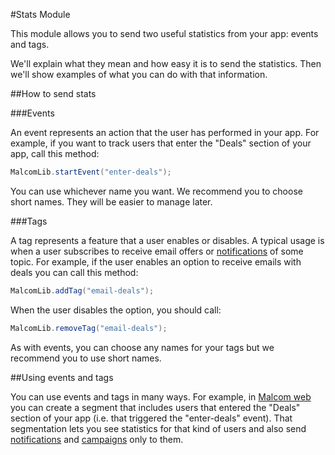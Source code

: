 #Stats Module

This module allows you to send two useful statistics from your app: events and tags.

We'll explain what they mean and how easy it is to send the statistics. Then we'll show examples of what you can do with that information.

##How to send stats

###Events

An event represents an action that the user has performed in your app. For example, if you want to track users that enter the "Deals" section of your app, call this method:

```java
MalcomLib.startEvent("enter-deals");
```

You can use whichever name you want. We recommend you to choose short names. They will be easier to manage later.

###Tags

A tag represents a feature that a user enables or disables. A typical usage is when a user subscribes to receive email offers or [notifications](Notifications.md) of some topic. For example, if the user enables an option to receive emails with deals you can call this method:

```java
MalcomLib.addTag("email-deals");
```

When the user disables the option, you should call:

```java
MalcomLib.removeTag("email-deals");
```

As with events, you can choose any names for your tags but we recommend you to use short names.

##Using events and tags

You can use events and tags in many ways. For example, in [Malcom web](http://malcom.mymalcom.com) you can create a segment that includes users that entered the "Deals" section of your app (i.e. that triggered the "enter-deals" event). That segmentation lets you see statistics for that kind of users and also send [notifications](Notifications.md) and [campaigns](Campaigns.md) only to them.
